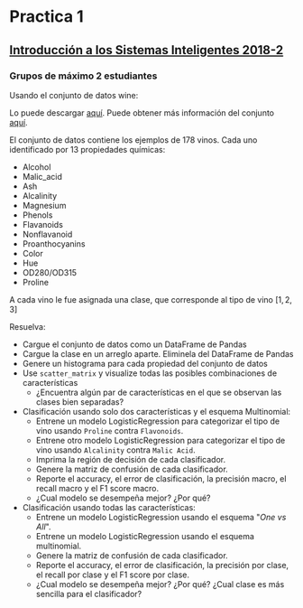 # Practica 1
## [Introducción a los Sistemas Inteligentes 2018-2](https://fagonzalezo.github.io/iis-2018-2/)
### Grupos de máximo 2 estudiantes 

Usando el conjunto de datos wine:

Lo puede descargar [aquí](https://drive.google.com/open?id=0B8POkZpAJ5qQRlFzVUZnMlZVakk).
Puede obtener más información del conjunto [aquí](https://archive.ics.uci.edu/ml/datasets/wine).

El conjunto de datos contiene los ejemplos de 178 vinos. Cada uno identificado por 13 propiedades químicas:
* Alcohol
* Malic_acid
* Ash
* Alcalinity
* Magnesium
* Phenols
* Flavanoids
* Nonflavanoid
* Proanthocyanins
* Color
* Hue
* OD280/OD315
* Proline

A cada vino le fue asignada una clase, que corresponde al tipo de vino $[1, 2, 3]$

Resuelva:
* Cargue el conjunto de datos como un DataFrame de Pandas
* Cargue la clase en un arreglo aparte. Eliminela del DataFrame de Pandas
* Genere un histograma para cada propiedad del conjunto de datos
* Use `scatter_matrix` y visualize todas las posibles combinaciones de características
    * ¿Encuentra algún par de características en el que se observan las clases bien separadas?
* Clasificación usando solo dos características y el esquema Multinomial:
    * Entrene un modelo LogisticRegression para categorizar el tipo de vino usando `Proline` contra `Flavonoids`.
    * Entrene otro modelo LogisticRegression para categorizar el tipo de vino usando `Alcalinity` contra `Malic Acid`.
    * Imprima la región de decisión de cada clasificador.
    * Genere la matriz de confusión de cada clasificador.
    * Reporte el accuracy, el error de clasificación, la precisión macro, el recall macro y el F1 score macro.
    * ¿Cual modelo se desempeña mejor? ¿Por qué?
* Clasificación usando todas las características:
    * Entrene un modelo LogisticRegression usando el esquema "*One vs All*".
    * Entrene un modelo LogisticRegression usando el esquema multinomial.
    * Genere la matriz de confusión de cada clasificador.
    * Reporte el accuracy, el error de clasificación, la precisión por clase, el recall por clase y el F1 score por clase.
    * ¿Cual modelo se desempeña mejor? ¿Por qué? ¿Cual clase es más sencilla para el clasificador?